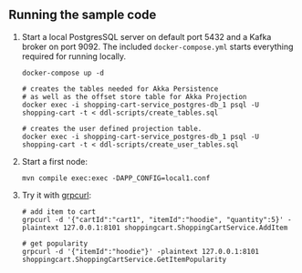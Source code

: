 ## Running the sample code

1. Start a local PostgresSQL server on default port 5432 and a Kafka broker on port 9092. The included `docker-compose.yml` starts everything required for running locally.

    ```shell
    docker-compose up -d

    # creates the tables needed for Akka Persistence
    # as well as the offset store table for Akka Projection
    docker exec -i shopping-cart-service_postgres-db_1 psql -U shopping-cart -t < ddl-scripts/create_tables.sql
    
    # creates the user defined projection table.
    docker exec -i shopping-cart-service_postgres-db_1 psql -U shopping-cart -t < ddl-scripts/create_user_tables.sql
    ```

2. Start a first node:

    ```shell
    mvn compile exec:exec -DAPP_CONFIG=local1.conf
    ```

3. Try it with [grpcurl](https://github.com/fullstorydev/grpcurl):

    ```shell
    # add item to cart
    grpcurl -d '{"cartId":"cart1", "itemId":"hoodie", "quantity":5}' -plaintext 127.0.0.1:8101 shoppingcart.ShoppingCartService.AddItem
   
    # get popularity
    grpcurl -d '{"itemId":"hoodie"}' -plaintext 127.0.0.1:8101 shoppingcart.ShoppingCartService.GetItemPopularity
    ```
